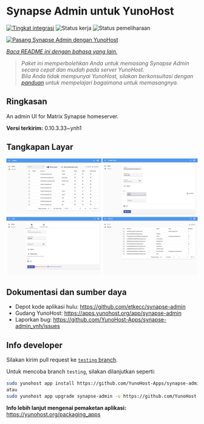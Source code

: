 <!--
N.B.: README ini dibuat secara otomatis oleh <https://github.com/YunoHost/apps/tree/master/tools/readme_generator>
Ini TIDAK boleh diedit dengan tangan.
-->

# Synapse Admin untuk YunoHost

[![Tingkat integrasi](https://apps.yunohost.org/badge/integration/synapse-admin)](https://ci-apps.yunohost.org/ci/apps/synapse-admin/)
![Status kerja](https://apps.yunohost.org/badge/state/synapse-admin)
![Status pemeliharaan](https://apps.yunohost.org/badge/maintained/synapse-admin)

[![Pasang Synapse Admin dengan YunoHost](https://install-app.yunohost.org/install-with-yunohost.svg)](https://install-app.yunohost.org/?app=synapse-admin)

*[Baca README ini dengan bahasa yang lain.](./ALL_README.md)*

> *Paket ini memperbolehkan Anda untuk memasang Synapse Admin secara cepat dan mudah pada server YunoHost.*  
> *Bila Anda tidak mempunyai YunoHost, silakan berkonsultasi dengan [panduan](https://yunohost.org/install) untuk mempelajari bagaimana untuk memasangnya.*

## Ringkasan

An admin UI for Matrix Synapse homeserver. 


**Versi terkirim:** 0.10.3.33~ynh1

## Tangkapan Layar

![Tangkapan Layar pada Synapse Admin](./doc/screenshots/screenshots.jpg)

## Dokumentasi dan sumber daya

- Depot kode aplikasi hulu: <https://github.com/etkecc/synapse-admin>
- Gudang YunoHost: <https://apps.yunohost.org/app/synapse-admin>
- Laporkan bug: <https://github.com/YunoHost-Apps/synapse-admin_ynh/issues>

## Info developer

Silakan kirim pull request ke [`testing` branch](https://github.com/YunoHost-Apps/synapse-admin_ynh/tree/testing).

Untuk mencoba branch `testing`, silakan dilanjutkan seperti:

```bash
sudo yunohost app install https://github.com/YunoHost-Apps/synapse-admin_ynh/tree/testing --debug
atau
sudo yunohost app upgrade synapse-admin -u https://github.com/YunoHost-Apps/synapse-admin_ynh/tree/testing --debug
```

**Info lebih lanjut mengenai pemaketan aplikasi:** <https://yunohost.org/packaging_apps>
